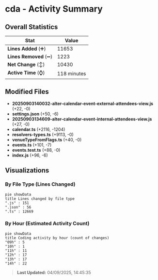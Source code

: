 # cda - Activity Summary 

## Overall Statistics

| Stat                   | Value                                                             |
| ---------------------- | ----------------------------------------------------------------- |
| **Lines Added** (➕)   | 11653                                          |
| **Lines Removed** (➖) | 1223                                        |
| **Net Change** (↕)    | 10430                |
| **Active Time** (⌚)   | 118 minutes |


## Modified Files
- **20250903140032-alter-calendar-event-external-attendees-view.js** (+22, -0)
- **settings.json** (+50, -6)
- **20250903134609-alter-calendar-event-internal-attendees-view.js** (+27, -0)
- **calendar.ts** (+2116, -1204)
- **resolvers-types.ts** (+9113, -0)
- **venueTypeFromFlags.ts** (+40, -0)
- **events.ts** (+101, -7)
- **events.test.ts** (+88, -0)
- **index.js** (+96, -6)

## Visualizations

### By File Type (Lines Changed)

```mermaid
pie showData
title Lines changed by file type
".js" : 151
".json" : 56
".ts" : 12669
```

### By Hour (Estimated Activity Count)

```mermaid
pie showData
title Coding activity by hour (count of changes)
"09h" : 5
"10h" : 1
"11h" : 11
"12h" : 17
"13h" : 17
"14h" : 22
```


> **Last Updated:** 04/09/2025, 14:45:35